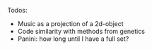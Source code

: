 Todos: 
 - Music as a projection of a 2d-object
 - Code similarity with methods from genetics
 - Panini: how long until I have a full set?
